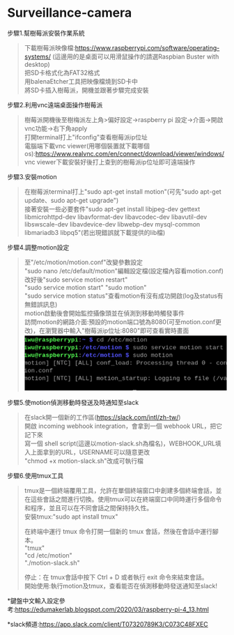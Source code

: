# Surveillance-camera
步驟1.幫樹莓派安裝作業系統  
  >下載樹莓派映像檔:https://www.raspberrypi.com/software/operating-systems/  (這邊用的是桌面可以用滑鼠操作的請選Raspbian Buster with desktop)  
  >把SD卡格式化為FAT32格式  
  >用balenaEtcher工具把映像檔燒到SD卡中  
  >將SD卡插入樹莓派，開機並跟著步驟完成安裝  

步驟2.利用vnc遠端桌面操作樹莓派  
  >樹莓派開機後至樹梅派左上角>偏好設定->raspberry pi 設定->介面->開啟vnc功能->右下角apply  
  >打開terminal打上"ifconfig"查看樹莓派ip位址  
  >電腦端下載vnc viewer(用哪個裝置就下載哪個os):https://www.realvnc.com/en/connect/download/viewer/windows/  
  >vnc viewer下載安裝好後打上查到的樹莓派ip位址即可遠端操作  

步驟3.安裝motion  
  >在樹莓派terminal打上"sudo apt-get install motion"(可先"sudo apt-get update、sudo apt-get upgrade")  
  >接著安裝一些必要套件"sudo apt-get install libjpeg-dev gettext libmicrohttpd-dev libavformat-dev libavcodec-dev libavutil-dev libswscale-dev libavdevice-dev libwebp-dev mysql-common libmariadb3 libpq5"(若出現錯誤就下載提供的lib檔)  
  
步驟4.調整motion設定  
  >至"/etc/motion/motion.conf"改變參數設定  
  >"sudo nano /etc/default/motion"編輯設定檔(設定檔內容看motion.conf)  
  >改好後"sudo service motion restart"  
  >"sudo service motion start" "sudo motion"  
  >"sudo service motion status"查看motion有沒有成功開啟(log及status有無錯誤訊息)  
  >motion啟動後會開始監控攝像頭並在偵測到移動時觸發事件  
  >訪問motion的網路介面:預設的motion端口號為8080(可至motion.conf更改)，在瀏覽器中輸入"樹莓派ip位址:8080"即可查看實時畫面
>![image](image/1.png)

步驟5.使motion偵測移動時發送及時通知至slack  
  >在slack開一個新的工作區(https://slack.com/intl/zh-tw/)  
  >開啟 incoming webhook integration，會拿到一個 webhook URL，把它記下來  
  >寫一個 shell script(這邊以motion-slack.sh為檔名)，WEBHOOK_URL填入上面拿到的URL，USERNAME可以隨意更改  
  >"chmod +x motion-slack.sh"改成可執行檔  
  >
步驟6.使用tmux工具  
  >tmux是一個終端覆用工具，允許在單個終端窗口中創建多個終端會話，並在這些會話之間進行切換。使用tmux可以在終端窗口中同時運行多個命令和程序，並且可以在不同會話之間保持持久性。  
  >安裝tmux:"sudo apt install tmux"  
  >
  >在終端中運行 tmux 命令打開一個新的 tmux 會話，然後在會話中運行腳本。  
  >"tmux"   
  >"cd /etc/motion"   
  >"./motion-slack.sh"  
  >
  >停止：在 tmux會話中按下 Ctrl + D 或者執行 exit 命令來結束會話。   
  >開始使用:執行motion及tmux，查看能否在偵測移動時發送通知至slack!  
  
  

  
*鍵盤中文輸入設定參考:https://edumakerlab.blogspot.com/2020/03/raspberry-pi-4_13.html  
  
*slack頻道:https://app.slack.com/client/T07320789K3/C073C48FXEC  

